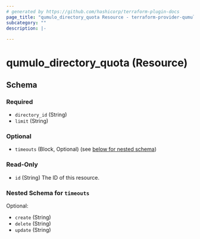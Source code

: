 ```yaml
---
# generated by https://github.com/hashicorp/terraform-plugin-docs
page_title: "qumulo_directory_quota Resource - terraform-provider-qumulo"
subcategory: ""
description: |-
  
---
```


# qumulo_directory_quota (Resource)





<!-- schema generated by tfplugindocs -->
## Schema

### Required

- `directory_id` (String)
- `limit` (String)

### Optional

- `timeouts` (Block, Optional) (see [below for nested schema](#nestedblock--timeouts))

### Read-Only

- `id` (String) The ID of this resource.

<a id="nestedblock--timeouts"></a>
### Nested Schema for `timeouts`

Optional:

- `create` (String)
- `delete` (String)
- `update` (String)


